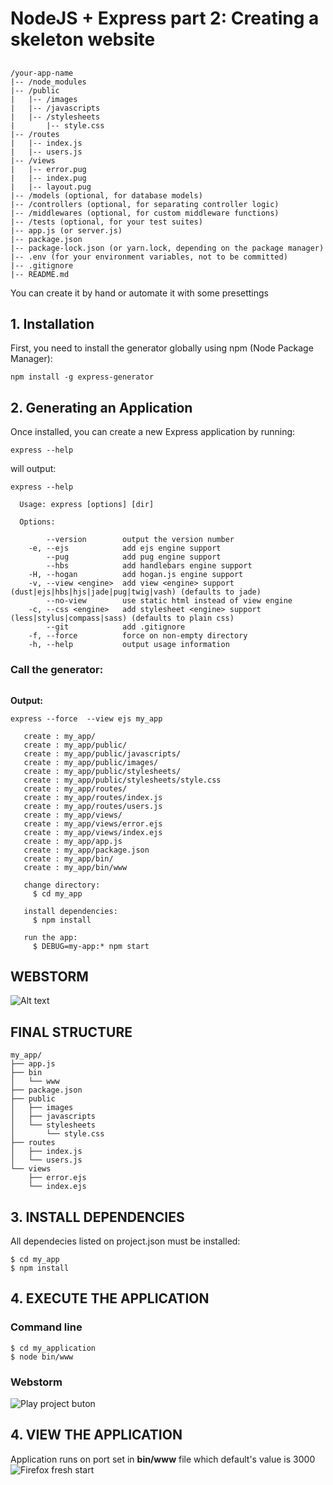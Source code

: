 #  NodeJS + Express part 2: Creating a skeleton website
## 
```angular2html
/your-app-name
|-- /node_modules
|-- /public
|   |-- /images
|   |-- /javascripts
|   |-- /stylesheets
|       |-- style.css
|-- /routes
|   |-- index.js
|   |-- users.js
|-- /views
|   |-- error.pug
|   |-- index.pug
|   |-- layout.pug
|-- /models (optional, for database models)
|-- /controllers (optional, for separating controller logic)
|-- /middlewares (optional, for custom middleware functions)
|-- /tests (optional, for your test suites)
|-- app.js (or server.js)
|-- package.json
|-- package-lock.json (or yarn.lock, depending on the package manager)
|-- .env (for your environment variables, not to be committed)
|-- .gitignore
|-- README.md

```
You can create it by hand or automate it with some presettings

## 1. Installation

First, you need to install the generator globally using npm (Node Package Manager):
```angular2htmlnpm install -g express-generator
npm install -g express-generator
```
## 2. Generating an Application

Once installed, you can create a new Express application by running:

```angular2html
express --help
```
will output:

```angular2html
express --help

  Usage: express [options] [dir]

  Options:

        --version        output the version number
    -e, --ejs            add ejs engine support
        --pug            add pug engine support
        --hbs            add handlebars engine support
    -H, --hogan          add hogan.js engine support
    -v, --view <engine>  add view <engine> support (dust|ejs|hbs|hjs|jade|pug|twig|vash) (defaults to jade)
        --no-view        use static html instead of view engine
    -c, --css <engine>   add stylesheet <engine> support (less|stylus|compass|sass) (defaults to plain css)
        --git            add .gitignore
    -f, --force          force on non-empty directory
    -h, --help           output usage information

```
### Call the generator:
```angular2html

```
**Output:**
```angular2html
express --force  --view ejs my_app

   create : my_app/
   create : my_app/public/
   create : my_app/public/javascripts/
   create : my_app/public/images/
   create : my_app/public/stylesheets/
   create : my_app/public/stylesheets/style.css
   create : my_app/routes/
   create : my_app/routes/index.js
   create : my_app/routes/users.js
   create : my_app/views/
   create : my_app/views/error.ejs
   create : my_app/views/index.ejs
   create : my_app/app.js
   create : my_app/package.json
   create : my_app/bin/
   create : my_app/bin/www

   change directory:
     $ cd my_app

   install dependencies:
     $ npm install

   run the app:
     $ DEBUG=my-app:* npm start

```

## WEBSTORM
![Alt text](/home/jose/Documents/dev/node/DAM_M04/docs/img/application_generator.png)

## FINAL STRUCTURE
```angular2html
my_app/
├── app.js
├── bin
│   └── www
├── package.json
├── public
│   ├── images
│   ├── javascripts
│   └── stylesheets
│       └── style.css
├── routes
│   ├── index.js
│   └── users.js
└── views
    ├── error.ejs
    └── index.ejs

```



## 3. INSTALL DEPENDENCIES
All dependecies listed on project.json must be installed:
```angular2html
$ cd my_app
$ npm install
```

## 4. EXECUTE THE APPLICATION
### Command line
```angular2html
$ cd my_application
$ node bin/www
```
### Webstorm

![Play project buton](/home/jose/Documents/dev/node/DAM_M04/docs/img/play_button.png)

## 4. VIEW THE APPLICATION
Application runs on port set in **bin/www** file which default's value is 3000
![Firefox fresh start](/home/jose/Documents/dev/node/DAM_M04/docs/img/firefox_fresh_start.png)
